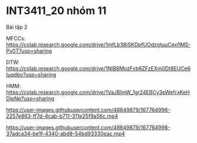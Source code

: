 # INT3411_20 nhóm 11
Bài tập 2

MFCCs: https://colab.research.google.com/drive/1mfLb38jSKDpfUOdzgtuuCexflMS-Pv0T?usp=sharing

DTW:   https://colab.research.google.com/drive/1NlB8MozFxb6ZFzEXm0Dt8EUCe6Iuqdbo?usp=sharing

HMM:   https://colab.research.google.com/drive/1VaJBImW_1gr24EBCy3pWefrxKeHDipNp?usp=sharing



https://user-images.githubusercontent.com/48849879/167764996-2257e863-ff7d-4cab-b711-311e25f9a56c.mp4



https://user-images.githubusercontent.com/48849879/167764998-37adca34-be1f-4340-abd8-54bd93330eac.mp4

